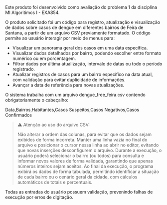 Este produto foi desenvolvido como avaliação do problema 1 da disciplina MI Algoritimos I - EXA854.

O produto solicitado foi um código para registro, atualização e visualização de dados sobre casos de dengue em diferentes bairros de Feira de Santana, a partir de um arquivo CSV previamente formatado.
O código permite ao usuário interagir por meio de menus para:
- Visualizar um panorama geral dos casos em uma data específica.
- Visualizar dados detalhados por bairro, podendo escolher entre formato numérico ou em porcentagem.
- Filtrar dados por última atualização, intervalo de datas ou todo o período registrado.
- Atualizar registros de casos para um bairro específico na data atual, com validação para evitar duplicidade de informações.
- Avançar a data de referência para novas atualizações.

O sistema trabalha com um arquivo dengue_free_feira.csv contendo obrigatoriamente o cabeçalho:

Data,Bairros,Habitantes,Casos Suspeitos,Casos Negativos,Casos Confirmados

> ⚠ Atenção ao uso do arquivo CSV:
> 
> Não alterar a ordem das colunas, para evitar que os dados sejam exibidos de forma incorreta.
Manter uma linha vazia no final do arquivo e posicionar o cursor nessa linha ao abrir no editor, evitando que novas inserções desconfigurem o arquivo.
Durante a execução, o usuário poderá selecionar o bairro (ou todos) para consulta e informar novos valores de forma validada, garantindo que apenas números inteiros sejam aceitos.
Ao final da execução, o programa exibirá os dados de forma tabulada, permitindo identificar a situação de cada bairro ou o cenário geral da cidade, com cálculos automáticos de totais e percentuais.

Todas as entradas do usuário possuem validação, prevenindo falhas de execução por erros de digitação.
